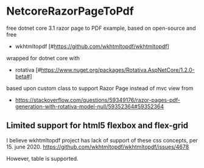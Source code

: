 # NetcoreRazorPageToPdf
free dotnet core 3.1 razor page to PDF example, based on open-source and free 

* wkhtmltopdf [#https://github.com/wkhtmltopdf/wkhtmltopdf]

wrapped for dotnet core with 

* rotativa [#https://www.nuget.org/packages/Rotativa.AspNetCore/1.2.0-beta#]

based upon custom class to support Razor Page instead of mvc view from

* https://stackoverflow.com/questions/59349176/razor-pages-pdf-generation-with-rotativa-model-null/59352364#59352364

## Limited support for html5 flexbox and flex-grid
I believe wkhtmltopdf project has lack of support of these css concepts, per 15. june 2020.
https://github.com/wkhtmltopdf/wkhtmltopdf/issues/4678

However, table is supported.
